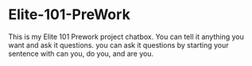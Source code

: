 # Elite-101-PreWork
This is my Elite 101 Prework project chatbox.
You can tell it anything you want and ask it questions.
you can ask it questions by starting your sentence with can you, do you, and are you.
